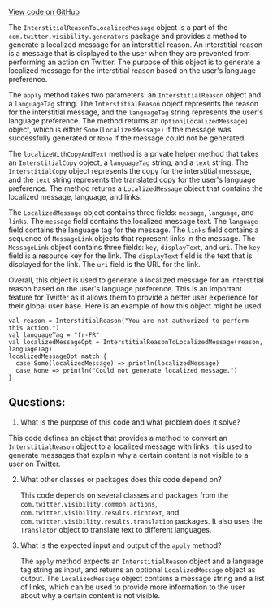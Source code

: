 [View code on GitHub](https://github.com/misbahsy/the-algorithm/visibilitylib/src/main/scala/com/twitter/visibility/generators/InterstitialReasonToLocalizedMessage.scala)

The `InterstitialReasonToLocalizedMessage` object is a part of the `com.twitter.visibility.generators` package and provides a method to generate a localized message for an interstitial reason. An interstitial reason is a message that is displayed to the user when they are prevented from performing an action on Twitter. The purpose of this object is to generate a localized message for the interstitial reason based on the user's language preference.

The `apply` method takes two parameters: an `InterstitialReason` object and a `languageTag` string. The `InterstitialReason` object represents the reason for the interstitial message, and the `languageTag` string represents the user's language preference. The method returns an `Option[LocalizedMessage]` object, which is either `Some(LocalizedMessage)` if the message was successfully generated or `None` if the message could not be generated.

The `localizeWithCopyAndText` method is a private helper method that takes an `InterstitialCopy` object, a `languageTag` string, and a `text` string. The `InterstitialCopy` object represents the copy for the interstitial message, and the `text` string represents the translated copy for the user's language preference. The method returns a `LocalizedMessage` object that contains the localized message, language, and links.

The `LocalizedMessage` object contains three fields: `message`, `language`, and `links`. The `message` field contains the localized message text. The `language` field contains the language tag for the message. The `links` field contains a sequence of `MessageLink` objects that represent links in the message. The `MessageLink` object contains three fields: `key`, `displayText`, and `uri`. The `key` field is a resource key for the link. The `displayText` field is the text that is displayed for the link. The `uri` field is the URL for the link.

Overall, this object is used to generate a localized message for an interstitial reason based on the user's language preference. This is an important feature for Twitter as it allows them to provide a better user experience for their global user base. Here is an example of how this object might be used:

```
val reason = InterstitialReason("You are not authorized to perform this action.")
val languageTag = "fr-FR"
val localizedMessageOpt = InterstitialReasonToLocalizedMessage(reason, languageTag)
localizedMessageOpt match {
  case Some(localizedMessage) => println(localizedMessage)
  case None => println("Could not generate localized message.")
}
```
## Questions: 
 1. What is the purpose of this code and what problem does it solve?
   
   This code defines an object that provides a method to convert an `InterstitialReason` object to a localized message with links. It is used to generate messages that explain why a certain content is not visible to a user on Twitter.

2. What other classes or packages does this code depend on?
   
   This code depends on several classes and packages from the `com.twitter.visibility.common.actions`, `com.twitter.visibility.results.richtext`, and `com.twitter.visibility.results.translation` packages. It also uses the `Translator` object to translate text to different languages.

3. What is the expected input and output of the `apply` method?
   
   The `apply` method expects an `InterstitialReason` object and a language tag string as input, and returns an optional `LocalizedMessage` object as output. The `LocalizedMessage` object contains a message string and a list of links, which can be used to provide more information to the user about why a certain content is not visible.